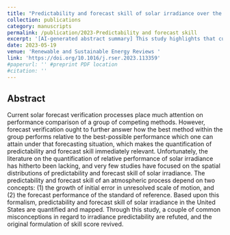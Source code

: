 ```yaml
---
title: "Predictability and forecast skill of solar irradiance over the contiguous United States."
collection: publications
category: manuscripts
permalink: /publication/2023-Predictability and forecast skill
excerpt: '[AI-generated abstract summary] This study highlights that current solar forecast verification focuses too much on comparing methods rather than assessing how well the best method performs relative to the best possible outcome. It addresses the gap in understanding predictability and forecast skill of solar irradiance, especially in spatial distribution. By quantifying and mapping these aspects across the U.S., the study clarifies misconceptions about irradiance predictability and revisits the original formulation of the skill score. '
date: 2023-05-19
venue: 'Renewable and Sustainable Energy Reviews '
link: 'https://doi.org/10.1016/j.rser.2023.113359'
#paperurl: '' #preprint PDF location
#citation: ''
---
```


<h2> Abstract </h2>
Current solar forecast verification processes place much attention on performance comparison of a group of competing methods. However, forecast verification ought to further answer how the best method within the group performs relative to the best-possible performance which one can attain under that forecasting situation, which makes the quantification of predictability and forecast skill immediately relevant. Unfortunately, the literature on the quantification of relative performance of solar irradiance has hitherto been lacking, and very few studies have focused on the spatial distributions of predictability and forecast skill of solar irradiance. The predictability and forecast skill of an atmospheric process depend on two concepts: (1) the growth of initial error in unresolved scale of motion, and (2) the forecast performance of the standard of reference. Based upon this formalism, predictability and forecast skill of solar irradiance in the United States are quantified and mapped. Through this study, a couple of common misconceptions in regard to irradiance predictability are refuted, and the original formulation of skill score revived.
